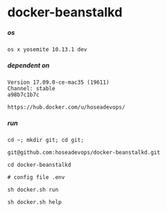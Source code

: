 # docker-beanstalkd

##### os
    os x yosemite 10.13.1 dev
    
##### dependent on
    Version 17.09.0-ce-mac35 (19611)
    Channel: stable
    a98b7c1b7c
   
    https://hub.docker.com/u/hoseadevops/
##### run  
    cd ~; mkdir git; cd git;
 
    git@github.com:hoseadevops/docker-beanstalkd.git
    
    cd docker-beanstalkd
    
    # config file .env 
 
    sh docker.sh run
  
    sh docker.sh help

    